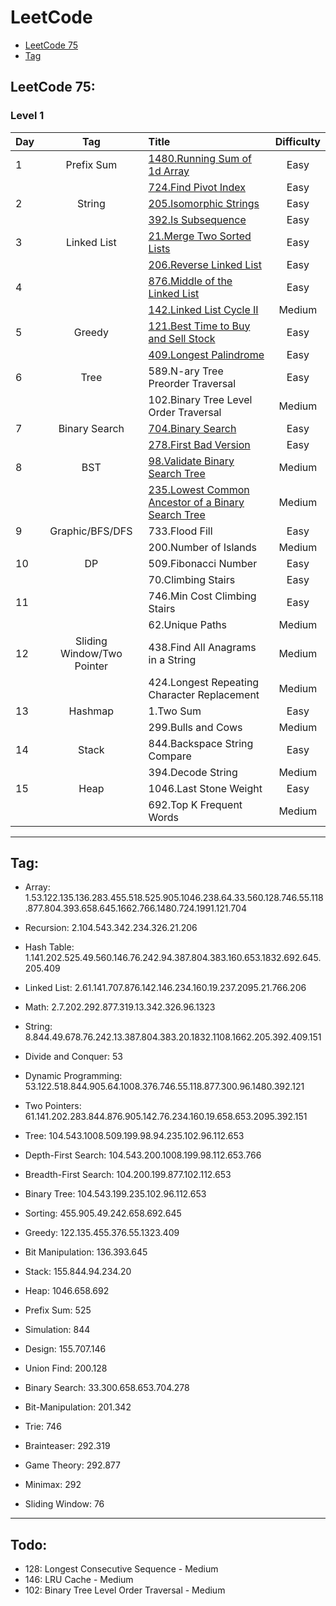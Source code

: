 # LeetCode
- [LeetCode 75](#leetcode-75)
- [Tag](#tag)

## LeetCode 75:

### Level 1

| Day |            Tag             | Title                                                | Difficulty |
| :-- | :------------------------: | :--------------------------------------------------- | :--------: |
| 1   |         Prefix Sum         | [1480.Running Sum of 1d Array]                       |    Easy    |
|     |                            | [724.Find Pivot Index]                               |    Easy    |
| 2   |           String           | [205.Isomorphic Strings]                             |    Easy    |
|     |                            | [392.Is Subsequence]                                 |    Easy    |
| 3   |        Linked List         | [21.Merge Two Sorted Lists]                          |    Easy    |
|     |                            | [206.Reverse Linked List]                            |    Easy    |
| 4   |                            | [876.Middle of the Linked List]                      |    Easy    |
|     |                            | [142.Linked List Cycle II]                           |   Medium   |
| 5   |           Greedy           | [121.Best Time to Buy and Sell Stock]                |    Easy    |
|     |                            | [409.Longest Palindrome]                             |    Easy    |
| 6   |            Tree            | 589.N-ary Tree Preorder Traversal                    |    Easy    |
|     |                            | 102.Binary Tree Level Order Traversal                |   Medium   |
| 7   |       Binary Search        | [704.Binary Search]                                  |    Easy    |
|     |                            | [278.First Bad Version]                              |    Easy    |
| 8   |            BST             | [98.Validate Binary Search Tree]                     |   Medium   |
|     |                            | [235.Lowest Common Ancestor of a Binary Search Tree] |   Medium   |
| 9   |      Graphic/BFS/DFS       | 733.Flood Fill                                       |    Easy    |
|     |                            | 200.Number of Islands                                |   Medium   |
| 10  |             DP             | 509.Fibonacci Number                                 |    Easy    |
|     |                            | 70.Climbing Stairs                                   |    Easy    |
| 11  |                            | 746.Min Cost Climbing Stairs                         |    Easy    |
|     |                            | 62.Unique Paths                                      |   Medium   |
| 12  | Sliding Window/Two Pointer | 438.Find All Anagrams in a String                    |   Medium   |
|     |                            | 424.Longest Repeating Character Replacement          |   Medium   |
| 13  |          Hashmap           | 1.Two Sum                                            |    Easy    |
|     |                            | 299.Bulls and Cows                                   |   Medium   |
| 14  |           Stack            | 844.Backspace String Compare                         |    Easy    |
|     |                            | 394.Decode String                                    |   Medium   |
| 15  |            Heap            | 1046.Last Stone Weight                               |    Easy    |
|     |                            | 692.Top K Frequent Words                             |   Medium   |

---

## Tag:

- Array: 1.53.122.135.136.283.455.518.525.905.1046.238.64.33.560.128.746.55.118.877.804.393.658.645.1662.766.1480.724.1991.121.704
- Recursion: 2.104.543.342.234.326.21.206
- Hash Table: 1.141.202.525.49.560.146.76.242.94.387.804.383.160.653.1832.692.645.205.409
- Linked List: 2.61.141.707.876.142.146.234.160.19.237.2095.21.766.206
- Math: 2.7.202.292.877.319.13.342.326.96.1323
- String: 8.844.49.678.76.242.13.387.804.383.20.1832.1108.1662.205.392.409.151
- Divide and Conquer: 53
- Dynamic Programming: 53.122.518.844.905.64.1008.376.746.55.118.877.300.96.1480.392.121
- Two Pointers: 61.141.202.283.844.876.905.142.76.234.160.19.658.653.2095.392.151
- Tree: 104.543.1008.509.199.98.94.235.102.96.112.653
- Depth-First Search: 104.543.200.1008.199.98.112.653.766
- Breadth-First Search: 104.200.199.877.102.112.653
- Binary Tree: 104.543.199.235.102.96.112.653
- Sorting: 455.905.49.242.658.692.645
- Greedy: 122.135.455.376.55.1323.409
- Bit Manipulation: 136.393.645
- Stack: 155.844.94.234.20
- Heap: 1046.658.692
- Prefix Sum: 525
- Simulation: 844
- Design: 155.707.146
- Union Find: 200.128

- Binary Search: 33.300.658.653.704.278
- Bit-Manipulation: 201.342
- Trie: 746
- Brainteaser: 292.319
- Game Theory: 292.877
- Minimax: 292
- Sliding Window: 76

---

## Todo:

- 128: Longest Consecutive Sequence - Medium
- 146: LRU Cache - Medium
- 102: Binary Tree Level Order Traversal - Medium

[1480.running sum of 1d array]: complete/1480.running-sum-of-1-d-array.c
[724.find pivot index]: complete/724.find-pivot-index.c
[205.isomorphic strings]: complete/205.isomorphic-strings.c
[392.is subsequence]: complete/392.is-subsequence.c
[21.merge two sorted lists]: complete/21.merge-two-sorted-lists.c
[206.reverse linked list]: complete/206.reverse-linked-list.c
[876.middle of the linked list]: complete/876.middle-of-the-linked-list.c
[142.linked list cycle ii]: complete/142.linked-list-cycle-ii.c
[121.best time to buy and sell stock]: complete/121.best-time-to-buy-and-sell-stock.c
[409.longest palindrome]: complete/409.longest-palindrome.c

[704.binary search]: complete/704.binary-search.c
[278.first bad version]: complete/278.first-bad-version.c
[98.validate binary search tree]: complete/98.validate-binary-search-tree.c
[235.lowest common ancestor of a binary search tree]: complete/235.lowest-common-ancestor-of-a-binary-search-tree.c
